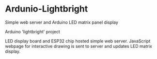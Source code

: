 # Ardunio-Lightbright
Simple web server and Arduino LED matrix panel display

Arduino 'lightbright' project

LED display board and ESP32 chip hosted simple web server. JavaScript webpage for interactive drawing is sent to server and updates LED matrix display.
